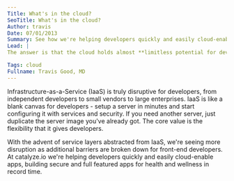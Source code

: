 ```yaml
---
Title: What's in the cloud?
SeoTitle: What's in the cloud?
Author: travis
Date: 07/01/2013
Summary: See how we're helping developers quickly and easily cloud-enable apps, building secure and full featured apps for health and wellness in record time.
Lead: |
The answer is that the cloud holds almost **limitless potential for developers**. Amazon and Rackspace, and an increasingly diverse group of other vendors, have commoditized cloud computing in its most raw form. These vendors provide access to virtual servers, shared or dedicated, hosted in secure data centers with extremely high up-times. There's no up-front or hardware costs for these services, so the barriers to getting up and running are basically gone.

Tags: cloud
Fullname: Travis Good, MD
---
```

Infrastructure-as-a-Service (IaaS) is truly disruptive for developers, from independent developers to small vendors to large enterprises. IaaS is like a blank canvas for developers - setup a server in minutes and start configuring it with services and security. If you need another server, just duplicate the server image you've already got. The core value is the flexibility that it gives developers.

With the advent of service layers abstracted from IaaS, we're seeing more disruption as additional barriers are broken down for front-end developers. At catalyze.io we're helping developers quickly and easily cloud-enable apps, building secure and full featured apps for health and wellness in record time.

